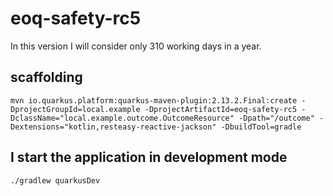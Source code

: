 # eoq-safety-rc5 

In this version I will consider only 310 working days in a year.

## scaffolding

```shell
mvn io.quarkus.platform:quarkus-maven-plugin:2.13.2.Final:create -DprojectGroupId=local.example -DprojectArtifactId=eoq-safety-rc5 -DclassName="local.example.outcome.OutcomeResource" -Dpath="/outcome" -Dextensions="kotlin,resteasy-reactive-jackson" -DbuildTool=gradle
```

## I start the application in development mode

```shell
./gradlew quarkusDev
```
